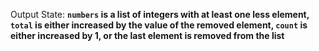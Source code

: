 Output State: **`numbers` is a list of integers with at least one less element, `total` is either increased by the value of the removed element, `count` is either increased by 1, or the last element is removed from the list**